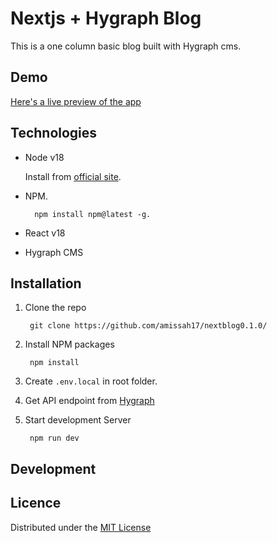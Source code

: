 # Nextjs + Hygraph Blog

This is a one column basic blog built with Hygraph cms.

## Demo

[Here's a live preview of the app](https://bbg-website-hygraph-test.vercel.app/)

## Technologies

- Node v18

    Install from [official site](https://nodejs.org/en/download).

- NPM.

        npm install npm@latest -g.

- React v18

- Hygraph CMS

## Installation



1. Clone the repo 

        git clone https://github.com/amissah17/nextblog0.1.0/

2. Install NPM packages 

        npm install

3. Create `.env.local` in root folder.

4. Get API endpoint from [Hygraph](https://hygraph.com/)

5. Start development Server

        npm run dev

## Development

## Licence

Distributed under the [MIT License](LICENSE)
